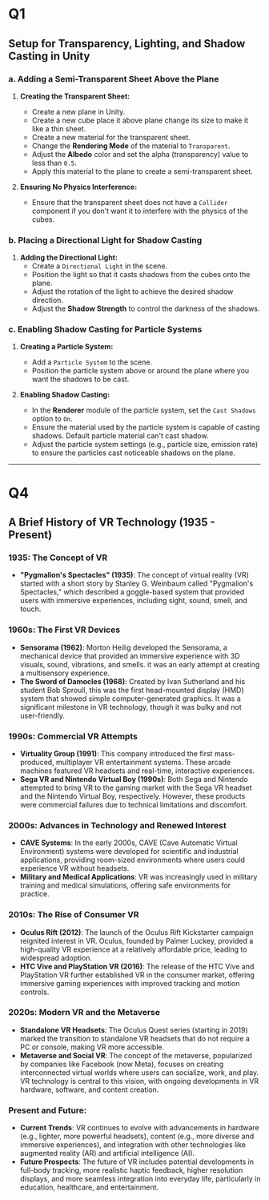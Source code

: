 # Q1

## Setup for Transparency, Lighting, and Shadow Casting in Unity

### a. Adding a Semi-Transparent Sheet Above the Plane
1. **Creating the Transparent Sheet:**
    - Create a new plane in Unity.
    - Create a new cube place it above plane change its size to make it like a thin sheet.
    - Create a new material for the transparent sheet.
    - Change the **Rendering Mode** of the material to `Transparent`.
    - Adjust the **Albedo** color and set the alpha (transparency) value to less than `0.5`.
    - Apply this material to the plane to create a semi-transparent sheet.

2. **Ensuring No Physics Interference:**
    - Ensure that the transparent sheet does not have a `Collider` component if you don’t want it to interfere with the physics of the cubes.
   
### b. Placing a Directional Light for Shadow Casting
1. **Adding the Directional Light:**
    - Create a `Directional Light` in the scene.
    - Position the light so that it casts shadows from the cubes onto the plane.
    - Adjust the rotation of the light to achieve the desired shadow direction.
    - Adjust the **Shadow Strength** to control the darkness of the shadows.

### c. Enabling Shadow Casting for Particle Systems
1. **Creating a Particle System:**
    - Add a `Particle System` to the scene.
    - Position the particle system above or around the plane where you want the shadows to be cast.

2. **Enabling Shadow Casting:**
    - In the **Renderer** module of the particle system, set the `Cast Shadows` option to `On`.
    - Ensure the material used by the particle system is capable of casting shadows. Default particle material can't cast shadow.
    - Adjust the particle system settings (e.g., particle size, emission rate) to ensure the particles cast noticeable shadows on the plane.


---

# Q4

## A Brief History of VR Technology (1935 - Present)

### 1935: The Concept of VR
- **"Pygmalion's Spectacles" (1935)**: The concept of virtual reality (VR) started with a short story by Stanley G. Weinbaum called "Pygmalion's Spectacles," which described a goggle-based system that provided users with immersive experiences, including sight, sound, smell, and touch.

### 1960s: The First VR Devices
- **Sensorama (1962)**: Morton Heilig developed the Sensorama, a mechanical device that provided an immersive experience with 3D visuals, sound, vibrations, and smells. it was an early attempt at creating a multisensory experience.
- **The Sword of Damocles (1968)**: Created by Ivan Sutherland and his student Bob Sproull, this was the first head-mounted display (HMD) system that showed simple computer-generated graphics. It was a significant milestone in VR technology, though it was bulky and not user-friendly.

### 1990s: Commercial VR Attempts
- **Virtuality Group (1991)**: This company introduced the first mass-produced, multiplayer VR entertainment systems. These arcade machines featured VR headsets and real-time, interactive experiences.
- **Sega VR and Nintendo Virtual Boy (1990s)**: Both Sega and Nintendo attempted to bring VR to the gaming market with the Sega VR headset and the Nintendo Virtual Boy, respectively. However, these products were commercial failures due to technical limitations and discomfort.

### 2000s: Advances in Technology and Renewed Interest
- **CAVE Systems**: In the early 2000s, CAVE (Cave Automatic Virtual Environment) systems were developed for scientific and industrial applications, providing room-sized environments where users could experience VR without headsets.
- **Military and Medical Applications**: VR was increasingly used in military training and medical simulations, offering safe environments for practice.

### 2010s: The Rise of Consumer VR
- **Oculus Rift (2012)**: The launch of the Oculus Rift Kickstarter campaign reignited interest in VR. Oculus, founded by Palmer Luckey, provided a high-quality VR experience at a relatively affordable price, leading to widespread adoption.
- **HTC Vive and PlayStation VR (2016)**: The release of the HTC Vive and PlayStation VR further established VR in the consumer market, offering immersive gaming experiences with improved tracking and motion controls.

### 2020s: Modern VR and the Metaverse
- **Standalone VR Headsets**: The Oculus Quest series (starting in 2019) marked the transition to standalone VR headsets that do not require a PC or console, making VR more accessible.
- **Metaverse and Social VR**: The concept of the metaverse, popularized by companies like Facebook (now Meta), focuses on creating interconnected virtual worlds where users can socialize, work, and play. VR technology is central to this vision, with ongoing developments in VR hardware, software, and content creation.

### Present and Future:
- **Current Trends**: VR continues to evolve with advancements in hardware (e.g., lighter, more powerful headsets), content (e.g., more diverse and immersive experiences), and integration with other technologies like augmented reality (AR) and artificial intelligence (AI).
- **Future Prospects**: The future of VR includes potential developments in full-body tracking, more realistic haptic feedback, higher resolution displays, and more seamless integration into everyday life, particularly in education, healthcare, and entertainment.
